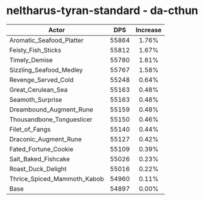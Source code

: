 # neltharus-tyran-standard - da-cthun
| Actor | DPS | Increase |
|---|:---:|:---:|
|Aromatic_Seafood_Platter|55864|1.76%|
|Feisty_Fish_Sticks|55812|1.67%|
|Timely_Demise|55780|1.61%|
|Sizzling_Seafood_Medley|55767|1.58%|
|Revenge_Served_Cold|55248|0.64%|
|Great_Cerulean_Sea|55163|0.48%|
|Seamoth_Surprise|55163|0.48%|
|Dreambound_Augment_Rune|55159|0.48%|
|Thousandbone_Tongueslicer|55150|0.46%|
|Filet_of_Fangs|55140|0.44%|
|Draconic_Augment_Rune|55127|0.42%|
|Fated_Fortune_Cookie|55109|0.39%|
|Salt_Baked_Fishcake|55026|0.23%|
|Roast_Duck_Delight|55016|0.22%|
|Thrice_Spiced_Mammoth_Kabob|54960|0.11%|
|Base|54897|0.00%|
